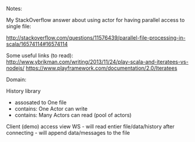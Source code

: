 Notes:

My StackOverflow answer about using actor for having parallel access to single file:

http://stackoverflow.com/questions/11576439/parallel-file-processing-in-scala/16574114#16574114

Some useful links (to read):
 http://www.ybrikman.com/writing/2013/11/24/play-scala-and-iteratees-vs-nodejs/
 https://www.playframework.com/documentation/2.0/Iteratees

Domain:

 History library
  - assosated to One file
  - contains: One Actor can write
  - contains: Many Actors can read (pool of actors)
  
 Client (demo)
   access view WS
    - will read entier file/data/history after connecting
    - will append data/messages to the file
    
    
  
